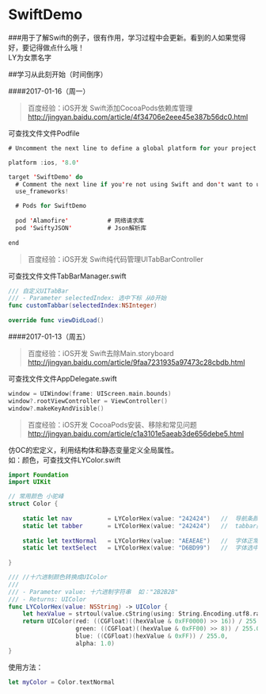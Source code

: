 # SwiftDemo
###用于了解Swift的例子，很有作用，学习过程中会更新。看到的人如果觉得好，要记得做点什么哦！<br>
LY为女票名字

##学习从此刻开始（时间倒序）

####2017-01-16（周一）
>百度经验：iOS开发 Swift添加CocoaPods依赖库管理 <br>
http://jingyan.baidu.com/article/4f34706e2eee45e387b56dc0.html

可查找文件文件Podfile
```swift
# Uncomment the next line to define a global platform for your project

platform :ios, '8.0'

target 'SwiftDemo' do
  # Comment the next line if you're not using Swift and don't want to use dynamic frameworks
  use_frameworks!

  # Pods for SwiftDemo
  
  pod 'Alamofire'           # 网络请求库
  pod 'SwiftyJSON'          # Json解析库
  
end
```
>百度经验：iOS开发 Swift纯代码管理UITabBarController <br>

可查找文件文件TabBarManager.swift
```swift
/// 自定义UITabBar
/// - Parameter selectedIndex: 选中下标 从0开始
func customTabbar(selectedIndex:NSInteger)
    
override func viewDidLoad()
```
####2017-01-13（周五）
>百度经验：iOS开发 Swift去除Main.storyboard <br>
http://jingyan.baidu.com/article/9faa7231935a97473c28cbdb.html

可查找文件文件AppDelegate.swift
```swift
window = UIWindow(frame: UIScreen.main.bounds)
window?.rootViewController = ViewController()
window?.makeKeyAndVisible()
```
>百度经验：iOS开发 CocoaPods安装、移除和常见问题 <br>
http://jingyan.baidu.com/article/c1a3101e5aeab3de656debe5.html


仿OC的宏定义，利用结构体和静态变量定义全局属性。<br>
如：颜色，可查找文件LYColor.swift
```swift
import Foundation
import UIKit

// 常用颜色 小驼峰
struct Color {
    
    static let nav          = LYColorHex(value: "242424")   //  导航条颜色
    static let tabber       = LYColorHex(value: "242424")   //  tabbar颜色
    
    static let textNormal   = LYColorHex(value: "AEAEAE")   //  字体正常的颜色
    static let textSelect   = LYColorHex(value: "D6BD99")   //  字体选中的颜色
    
}

/// //十六进制颜色转换成UIColor
///
/// - Parameter value: 十六进制字符串  如："2B2B2B"
/// - Returns: UIColor
func LYColorHex(value: NSString) -> UIColor {
    let hexValue = strtoul(value.cString(using: String.Encoding.utf8.rawValue), nil, 16)
    return UIColor(red: ((CGFloat)((hexValue & 0xFF0000) >> 16)) / 255.0,
                   green: ((CGFloat)((hexValue & 0xFF00) >> 8)) / 255.0,
                   blue: ((CGFloat)(hexValue & 0xFF)) / 255.0,
                   alpha: 1.0)
}
```
使用方法：
```swift
let myColor = Color.textNormal
```
